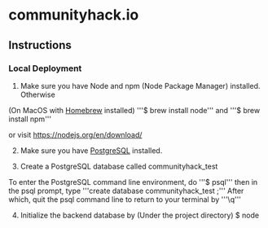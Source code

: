 # communityhack.io

## Instructions
### Local Deployment
1. Make sure you have Node and npm (Node Package Manager) installed. Otherwise

(On MacOS with [Homebrew](https://brew.sh/) installed)
'''$ brew install node'''
and
'''$ brew install npm'''

or visit https://nodejs.org/en/download/

2. Make sure you have [PostgreSQL](https://postgresapp.com/) installed.

3. Create a PostgreSQL database called communityhack_test

To enter the PostgreSQL command line environment, do
'''$ psql'''
then in the psql prompt, type
'''create database communityhack_test ;'''
After which, quit the psql command line to return to your terminal by
'''\q'''

4. Initialize the backend database by
(Under the project directory)
$ node
